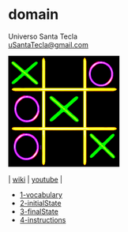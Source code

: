 # domain
Universo Santa Tecla  
[uSantaTecla@gmail.com](mailto:uSantaTecla@gmail.com)  

![Tictactoe](./tictactoe.png)  

| [wiki](https://es.wikipedia.org/wiki/Tres_en_l%C3%ADnea) | [youtube](https://www.youtube.com/watch?v=u5RFayoUqOU) |

* [1-vocabulary](./1-vocabulary/README.md)
* [2-initialState](./2-initialState/README.md)
* [3-finalState](./3-finalState/README.md)
* [4-instructions](./4-instructions/README.md)
